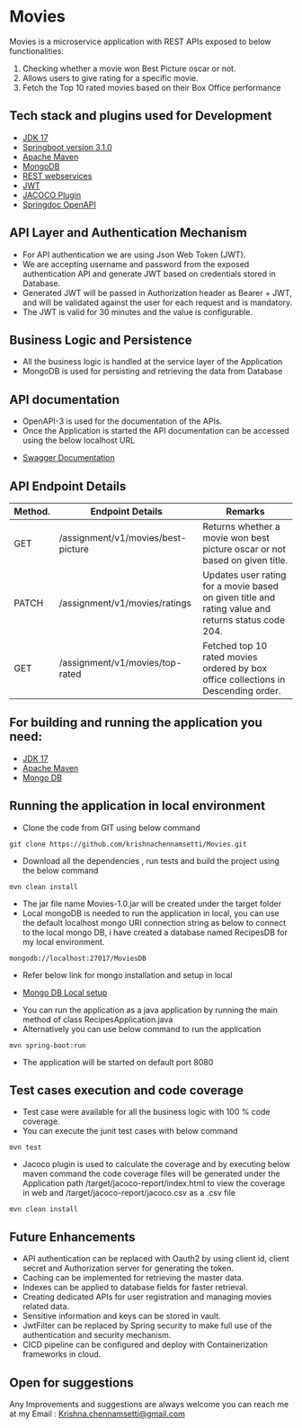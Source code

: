 # Movies

Movies is a microservice application with REST APIs exposed to  below functionalities:
1) Checking whether a movie won Best Picture oscar or not.
2) Allows users to give rating for a specific movie.
3) Fetch the Top 10 rated movies based on their Box Office performance

## Tech stack and plugins used for Development


- [JDK 17](https://www.oracle.com/java/technologies/downloads/#java17)
- [Springboot version 3.1.0](https://spring.io/projects/spring-boot)
- [Apache Maven](https://maven.apache.org)
- [MongoDB](https://www.mongodb.com)
- [REST webservices](https://spring.io/guides/gs/rest-service/)
- [JWT](https://jwt.io/)
- [JACOCO Plugin](https://www.eclemma.org/jacoco/)
- [Springdoc OpenAPI](https://swagger.io/specification/)

## API Layer and Authentication Mechanism

* For API authentication we are using Json Web Token (JWT).
* We are accepting username and password from the exposed authentication API and generate JWT based on credentials stored in Database.
* Generated JWT will be passed in Authorization header as Bearer + JWT, and will be validated against the user for each request and is mandatory.
* The JWT is valid for 30 minutes and the value is configurable.

## Business Logic and Persistence

* All the business logic is handled at the service layer of the Application
* MongoDB is used for persisting and retrieving the data from Database

## API documentation
* OpenAPI-3 is used for the documentation of the APIs.
* Once the Application is started the API documentation can be accessed using the below localhost URL
- [Swagger Documentation](http://localhost:8080/assignment/swagger-ui/index.html#/)

## API Endpoint Details

| Method. | Endpoint Details                   | Remarks                                                                                            | 
|---------|------------------------------------|----------------------------------------------------------------------------------------------------|
| GET     | /assignment/v1/movies/best-picture | Returns whether a movie won best picture oscar or not based on given title.                        | 
| PATCH   | /assignment/v1/movies/ratings      | Updates user rating for a movie based on given title and rating value and returns status code 204. | 
|  GET    | /assignment/v1/movies/top-rated    | Fetched top 10 rated movies ordered by box office collections in Descending order.                 | 

## For building and running the application you need:

- [JDK 17](https://www.oracle.com/java/technologies/downloads/#java17)
- [Apache Maven](https://maven.apache.org)
- [Mongo DB](https://www.mongodb.com)

## Running the application in local environment

* Clone the code from GIT using below command
```shell
git clone https://github.com/krishnachennamsetti/Movies.git
```
* Download all the dependencies , run tests and build the project using the below command
```shell
mvn clean install
```
* The jar file name Movies-1.0.jar will be created under the target folder
* Local mongoDB is needed to run the application in local, you can use the default localhost mongo URI connection string as below to connect to the local mongo DB, i have created a database named RecipesDB for my local environment.
```shell
mongodb://localhost:27017/MoviesDB
```
* Refer below link for mongo installation and setup in local
- [Mongo DB Local setup](https://www.prisma.io/dataguide/mongodb/setting-up-a-local-mongodb-database#:~:text=Open%20up%20MongoDB%20Compass%20to%20begin.&text=If%20you%20click%20Connect%20without,MongoDB%20server%20you%20are%20running.)
* You can run the application as a java application by running the main method of class RecipesApplication.java
* Alternatively you can use below command to run the application
```shell
mvn spring-boot:run
```
* The application will be started on default port 8080

## Test cases execution and code coverage

* Test case were available for all the business logic with 100 % code coverage.
* You can execute the junit test cases with below command
```shell
mvn test
```
* Jacoco plugin is used to calculate the coverage and by executing below maven command the code coverage files will be generated under the Application path /target/jacoco-report/index.html to view the coverage in web and /target/jacoco-report/jacoco.csv as a .csv file
```shell
mvn clean install
```

## Future Enhancements

* API authentication can be replaced with Oauth2 by using client id, client secret and Authorization server for generating the token.
* Caching can be implemented for retrieving the master data.
* Indexes can be applied to database fields for faster retrieval.
* Creating dedicated APIs for user registration and  managing movies related data.
* Sensitive information and keys can be stored in vault.
* JwtFilter can be replaced by Spring security to make full use of the authentication and security mechanism.
* CICD pipeline can be configured and deploy with Containerization frameworks in cloud.

## Open for suggestions

Any Improvements and suggestions are always welcome you can reach me at my Email : Krishna.chennamsetti@gmail.com